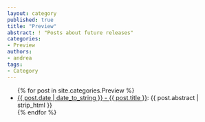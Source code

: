 ```yaml
---
layout: category
published: true
title: "Preview"
abstract: ! "Posts about future releases"
categories:
- Preview
authors:
- andrea
tags:
- Category
---
```

<ul>
{% for post in site.categories.Preview %}
    <li><a href="{{ post.url }}#main" title="{{ post.title }}">{{ post.date | date_to_string }} - {{ post.title }}</a>: {{ post.abstract | strip_html }}</li>
{% endfor %}
</ul>

